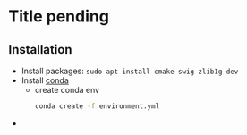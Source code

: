 # Title pending

## Installation
* Install packages: `sudo apt install cmake swig zlib1g-dev`
* Install [conda](https://docs.anaconda.com/miniconda/#quick-command-line-install)
  * create conda env 
    ```bash
    conda create -f environment.yml
    ```
* 